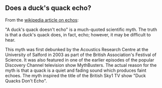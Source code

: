 ## Does a duck's quack echo?

From the [wikipedia article on echos](https://en.wikipedia.org/wiki/Echo#Duck.27s_quack): 

"A duck's quack doesn't echo" is a much-quoted scientific myth. The truth is that a duck's quack does, in fact, echo;
however, it may be difficult to hear. 

This myth was first debunked by the Acoustics Research Centre at the University of Salford in 2003 as part of the
British Association's Festival of Science. It was also featured in one of the earlier episodes of the popular
Discovery Channel television show MythBusters. The actual reason for the myth is that a quack is a quiet 
and fading sound which produces faint echoes. The myth inspired the title of the British Sky1 TV 
show "Duck Quacks Don't Echo".